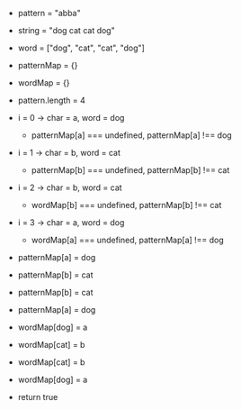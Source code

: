 - pattern = "abba"
- string = "dog cat cat dog"

- word = ["dog", "cat", "cat", "dog"]

- patternMap = {}
- wordMap = {}

- pattern.length = 4

- i = 0 -> char = a, word = dog
  - patternMap[a] === undefined, patternMap[a] !== dog
- i = 1 -> char = b, word = cat
  - patternMap[b] === undefined, patternMap[b] !== cat
- i = 2 -> char = b, word = cat
  - wordMap[b] === undefined, patternMap[b] !== cat
- i = 3 -> char = a, word = dog
  - wordMap[a] === undefined, patternMap[a] !== dog

- patternMap[a] = dog
- patternMap[b] = cat
- patternMap[b] = cat
- patternMap[a] = dog

- wordMap[dog] = a
- wordMap[cat] = b
- wordMap[cat] = b
- wordMap[dog] = a

- return true